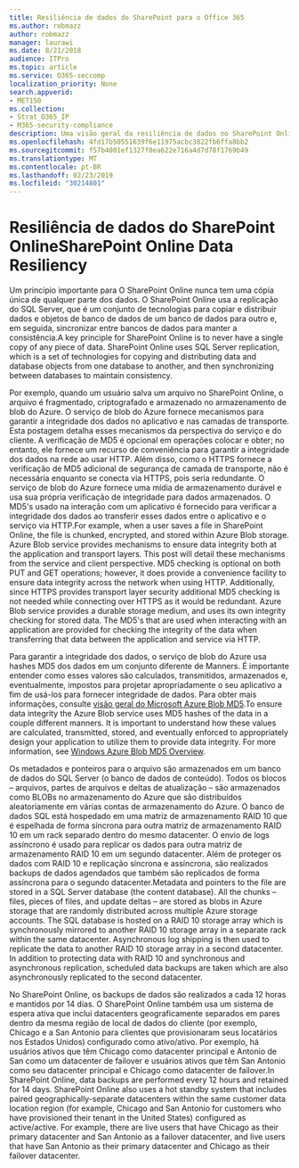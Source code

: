 ```yaml
---
title: Resiliência de dados do SharePoint para o Office 365
ms.author: robmazz
author: robmazz
manager: laurawi
ms.date: 8/21/2018
audience: ITPro
ms.topic: article
ms.service: O365-seccomp
localization_priority: None
search.appverid:
- MET150
ms.collection:
- Strat_O365_IP
- M365-security-compliance
description: Uma visão geral da resiliência de dados no SharePoint Online no Office 365.
ms.openlocfilehash: 4fd17b50551639f6e11975acbc3822fb6ffa8bb2
ms.sourcegitcommit: f57b4001ef1327f0ea622e716a4d7d78f1769b49
ms.translationtype: MT
ms.contentlocale: pt-BR
ms.lasthandoff: 02/23/2019
ms.locfileid: "30214801"
---
```

# <a name="sharepoint-online-data-resiliency"></a><span data-ttu-id="18e9b-103">Resiliência de dados do SharePoint Online</span><span class="sxs-lookup"><span data-stu-id="18e9b-103">SharePoint Online Data Resiliency</span></span>
<span data-ttu-id="18e9b-p101">Um princípio importante para O SharePoint Online nunca tem uma cópia única de qualquer parte dos dados. O SharePoint Online usa a replicação do SQL Server, que é um conjunto de tecnologias para copiar e distribuir dados e objetos de banco de dados de um banco de dados para outro e, em seguida, sincronizar entre bancos de dados para manter a consistência.</span><span class="sxs-lookup"><span data-stu-id="18e9b-p101">A key principle for SharePoint Online is to never have a single copy of any piece of data. SharePoint Online uses SQL Server replication, which is a set of technologies for copying and distributing data and database objects from one database to another, and then synchronizing between databases to maintain consistency.</span></span> 

<span data-ttu-id="18e9b-p102">Por exemplo, quando um usuário salva um arquivo no SharePoint Online, o arquivo é fragmentado, criptografado e armazenado no armazenamento de blob do Azure. O serviço de blob do Azure fornece mecanismos para garantir a integridade dos dados no aplicativo e nas camadas de transporte. Esta postagem detalha esses mecanismos da perspectiva do serviço e do cliente. A verificação de MD5 é opcional em operações colocar e obter; no entanto, ele fornece um recurso de conveniência para garantir a integridade dos dados na rede ao usar HTTP. Além disso, como o HTTPS fornece a verificação de MD5 adicional de segurança de camada de transporte, não é necessária enquanto se conecta via HTTPS, pois seria redundante. O serviço de blob do Azure fornece uma mídia de armazenamento durável e usa sua própria verificação de integridade para dados armazenados. O MD5's usado na interação com um aplicativo é fornecido para verificar a integridade dos dados ao transferir esses dados entre o aplicativo e o serviço via HTTP.</span><span class="sxs-lookup"><span data-stu-id="18e9b-p102">For example, when a user saves a file in SharePoint Online, the file is chunked, encrypted, and stored within Azure Blob storage. Azure Blob service provides mechanisms to ensure data integrity both at the application and transport layers. This post will detail these mechanisms from the service and client perspective. MD5 checking is optional on both PUT and GET operations; however, it does provide a convenience facility to ensure data integrity across the network when using HTTP. Additionally, since HTTPS provides transport layer security additional MD5 checking is not needed while connecting over HTTPS as it would be redundant. Azure Blob service provides a durable storage medium, and uses its own integrity checking for stored data. The MD5's that are used when interacting with an application are provided for checking the integrity of the data when transferring that data between the application and service via HTTP.</span></span> 

<span data-ttu-id="18e9b-p103">Para garantir a integridade dos dados, o serviço de blob do Azure usa hashes MD5 dos dados em um conjunto diferente de Manners. É importante entender como esses valores são calculados, transmitidos, armazenados e, eventualmente, impostos para projetar apropriadamente o seu aplicativo a fim de usá-los para fornecer integridade de dados. Para obter mais informações, consulte [visão geral do Microsoft Azure Blob MD5](http://blogs.msdn.com/b/windowsazurestorage/archive/2011/02/18/windows-azure-blob-md5-overview.aspx).</span><span class="sxs-lookup"><span data-stu-id="18e9b-p103">To ensure data integrity the Azure Blob service uses MD5 hashes of the data in a couple different manners. It is important to understand how these values are calculated, transmitted, stored, and eventually enforced to appropriately design your application to utilize them to provide data integrity. For more information, see [Windows Azure Blob MD5 Overview](http://blogs.msdn.com/b/windowsazurestorage/archive/2011/02/18/windows-azure-blob-md5-overview.aspx).</span></span> 

<span data-ttu-id="18e9b-p104">Os metadados e ponteiros para o arquivo são armazenados em um banco de dados do SQL Server (o banco de dados de conteúdo). Todos os blocos – arquivos, partes de arquivos e deltas de atualização – são armazenados como BLOBs no armazenamento do Azure que são distribuídos aleatoriamente em várias contas de armazenamento do Azure. O banco de dados SQL está hospedado em uma matriz de armazenamento RAID 10 que é espelhada de forma síncrona para outra matriz de armazenamento RAID 10 em um rack separado dentro do mesmo datacenter. O envio de logs assíncrono é usado para replicar os dados para outra matriz de armazenamento RAID 10 em um segundo datacenter. Além de proteger os dados com RAID 10 e replicação síncrona e assíncrona, são realizados backups de dados agendados que também são replicados de forma assíncrona para o segundo datacenter.</span><span class="sxs-lookup"><span data-stu-id="18e9b-p104">Metadata and pointers to the file are stored in a SQL Server database (the content database). All the chunks – files, pieces of files, and update deltas – are stored as blobs in Azure storage that are randomly distributed across multiple Azure storage accounts. The SQL database is hosted on a RAID 10 storage array which is synchronously mirrored to another RAID 10 storage array in a separate rack within the same datacenter. Asynchronous log shipping is then used to replicate the data to another RAID 10 storage array in a second datacenter. In addition to protecting data with RAID 10 and synchronous and asynchronous replication, scheduled data backups are taken which are also asynchronously replicated to the second datacenter.</span></span> 

<span data-ttu-id="18e9b-p105">No SharePoint Online, os backups de dados são realizados a cada 12 horas e mantidos por 14 dias. O SharePoint Online também usa um sistema de espera ativa que inclui datacenters geograficamente separados em pares dentro da mesma região de local de dados do cliente (por exemplo, Chicago e a San Antonio para clientes que provisionaram seus locatários nos Estados Unidos) configurado como ativo/ativo. Por exemplo, há usuários ativos que têm Chicago como datacenter principal e Antonio de San como um datacenter de failover e usuários ativos que têm San Antonio como seu datacenter principal e Chicago como datacenter de failover.</span><span class="sxs-lookup"><span data-stu-id="18e9b-p105">In SharePoint Online, data backups are performed every 12 hours and retained for 14 days. SharePoint Online also uses a hot standby system that includes paired geographically-separate datacenters within the same customer data location region (for example, Chicago and San Antonio for customers who have provisioned their tenant in the United States) configured as active/active. For example, there are live users that have Chicago as their primary datacenter and San Antonio as a failover datacenter, and live users that have San Antonio as their primary datacenter and Chicago as their failover datacenter.</span></span> 